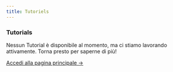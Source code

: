 ```yaml
---
title: Tutoriels
---
```


<div class="card">
  <h3>Tutorials</h3>
  <p>Nessun Tutorial è disponibile al momento, ma ci stiamo lavorando attivamente. Torna presto per saperne di più!</p>
  <a href="../" class="card-link">Accedi alla pagina principale &rarr;</a>
</div>
